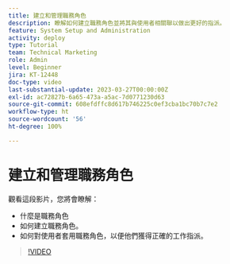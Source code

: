 ```yaml
---
title: 建立和管理職務角色
description: 瞭解如何建立職務角色並將其與使用者相關聯以做出更好的指派。
feature: System Setup and Administration
activity: deploy
type: Tutorial
team: Technical Marketing
role: Admin
level: Beginner
jira: KT-12448
doc-type: video
last-substantial-update: 2023-03-27T00:00:00Z
exl-id: ac72827b-6a65-473a-a5ac-7d0771230d63
source-git-commit: 608efdffc8d617b746225c0ef3cba1bc70b7c7e2
workflow-type: ht
source-wordcount: '56'
ht-degree: 100%

---
```


# 建立和管理職務角色

觀看這段影片，您將會瞭解：

* 什麼是職務角色
* 如何建立職務角色。
* 如何對使用者套用職務角色，以便他們獲得正確的工作指派。

>[!VIDEO](https://video.tv.adobe.com/v/3452437/?quality=12&learn=on&enablevpops&captions=chi_hant)
